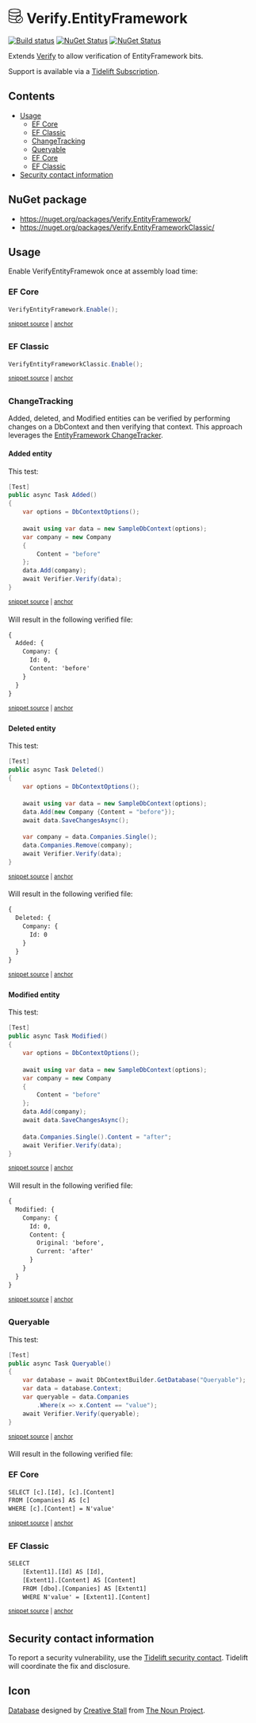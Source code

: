 <!--
GENERATED FILE - DO NOT EDIT
This file was generated by [MarkdownSnippets](https://github.com/SimonCropp/MarkdownSnippets).
Source File: /readme.source.md
To change this file edit the source file and then run MarkdownSnippets.
-->

# <img src="/src/icon.png" height="30px"> Verify.EntityFramework

[![Build status](https://ci.appveyor.com/api/projects/status/g6njwv0aox62atu0?svg=true)](https://ci.appveyor.com/project/SimonCropp/verify-entityframework)
[![NuGet Status](https://img.shields.io/nuget/v/Verify.EntityFramework.svg)](https://www.nuget.org/packages/Verify.EntityFramework/)
[![NuGet Status](https://img.shields.io/nuget/v/Verify.EntityFrameworkClassic.svg)](https://www.nuget.org/packages/Verify.EntityFrameworkClassic/)

Extends [Verify](https://github.com/VerifyTests/Verify) to allow verification of EntityFramework bits.

Support is available via a [Tidelift Subscription](https://tidelift.com/subscription/pkg/nuget-verify.entityframework?utm_source=nuget-verify.entityframework&utm_medium=referral&utm_campaign=enterprise).

<!-- toc -->
## Contents

  * [Usage](#usage)
    * [EF Core](#ef-core)
    * [EF Classic](#ef-classic)
    * [ChangeTracking](#changetracking)
    * [Queryable](#queryable)
    * [EF Core](#ef-core-1)
    * [EF Classic](#ef-classic-1)
  * [Security contact information](#security-contact-information)<!-- endtoc -->


## NuGet package

 * https://nuget.org/packages/Verify.EntityFramework/
 * https://nuget.org/packages/Verify.EntityFrameworkClassic/


## Usage

Enable VerifyEntityFramewok once at assembly load time:


### EF Core

<!-- snippet: EnableCore -->
<a id='snippet-enablecore'/></a>
```cs
VerifyEntityFramework.Enable();
```
<sup><a href='/src/Verify.EntityFramework.Tests/CoreTests.cs#L144-L146' title='File snippet `enablecore` was extracted from'>snippet source</a> | <a href='#snippet-enablecore' title='Navigate to start of snippet `enablecore`'>anchor</a></sup>
<!-- endsnippet -->


### EF Classic

<!-- snippet: EnableClassic -->
<a id='snippet-enableclassic'/></a>
```cs
VerifyEntityFrameworkClassic.Enable();
```
<sup><a href='/src/Verify.EntityFrameworkClassic.Tests/ClassicTests.cs#L129-L131' title='File snippet `enableclassic` was extracted from'>snippet source</a> | <a href='#snippet-enableclassic' title='Navigate to start of snippet `enableclassic`'>anchor</a></sup>
<!-- endsnippet -->


### ChangeTracking

Added, deleted, and Modified entities can be verified by performing changes on a DbContext and then verifying that context. This approach leverages the [EntityFramework ChangeTracker](https://docs.microsoft.com/en-us/dotnet/api/microsoft.entityframeworkcore.changetracking.changetracker).


#### Added entity

This test:

<!-- snippet: Added -->
<a id='snippet-added'/></a>
```cs
[Test]
public async Task Added()
{
    var options = DbContextOptions();

    await using var data = new SampleDbContext(options);
    var company = new Company
    {
        Content = "before"
    };
    data.Add(company);
    await Verifier.Verify(data);
}
```
<sup><a href='/src/Verify.EntityFramework.Tests/CoreTests.cs#L12-L26' title='File snippet `added` was extracted from'>snippet source</a> | <a href='#snippet-added' title='Navigate to start of snippet `added`'>anchor</a></sup>
<!-- endsnippet -->

Will result in the following verified file:

<!-- snippet: CoreTests.Added.verified.txt -->
<a id='snippet-CoreTests.Added.verified.txt'/></a>
```txt
{
  Added: {
    Company: {
      Id: 0,
      Content: 'before'
    }
  }
}
```
<sup><a href='/src/Verify.EntityFramework.Tests/CoreTests.Added.verified.txt#L1-L8' title='File snippet `CoreTests.Added.verified.txt` was extracted from'>snippet source</a> | <a href='#snippet-CoreTests.Added.verified.txt' title='Navigate to start of snippet `CoreTests.Added.verified.txt`'>anchor</a></sup>
<!-- endsnippet -->


#### Deleted entity

This test:

<!-- snippet: Deleted -->
<a id='snippet-deleted'/></a>
```cs
[Test]
public async Task Deleted()
{
    var options = DbContextOptions();

    await using var data = new SampleDbContext(options);
    data.Add(new Company {Content = "before"});
    await data.SaveChangesAsync();

    var company = data.Companies.Single();
    data.Companies.Remove(company);
    await Verifier.Verify(data);
}
```
<sup><a href='/src/Verify.EntityFramework.Tests/CoreTests.cs#L28-L42' title='File snippet `deleted` was extracted from'>snippet source</a> | <a href='#snippet-deleted' title='Navigate to start of snippet `deleted`'>anchor</a></sup>
<!-- endsnippet -->

Will result in the following verified file:

<!-- snippet: CoreTests.Deleted.verified.txt -->
<a id='snippet-CoreTests.Deleted.verified.txt'/></a>
```txt
{
  Deleted: {
    Company: {
      Id: 0
    }
  }
}
```
<sup><a href='/src/Verify.EntityFramework.Tests/CoreTests.Deleted.verified.txt#L1-L7' title='File snippet `CoreTests.Deleted.verified.txt` was extracted from'>snippet source</a> | <a href='#snippet-CoreTests.Deleted.verified.txt' title='Navigate to start of snippet `CoreTests.Deleted.verified.txt`'>anchor</a></sup>
<!-- endsnippet -->


#### Modified entity

This test:

<!-- snippet: Modified -->
<a id='snippet-modified'/></a>
```cs
[Test]
public async Task Modified()
{
    var options = DbContextOptions();

    await using var data = new SampleDbContext(options);
    var company = new Company
    {
        Content = "before"
    };
    data.Add(company);
    await data.SaveChangesAsync();

    data.Companies.Single().Content = "after";
    await Verifier.Verify(data);
}
```
<sup><a href='/src/Verify.EntityFramework.Tests/CoreTests.cs#L44-L61' title='File snippet `modified` was extracted from'>snippet source</a> | <a href='#snippet-modified' title='Navigate to start of snippet `modified`'>anchor</a></sup>
<!-- endsnippet -->

Will result in the following verified file:

<!-- snippet: CoreTests.Modified.verified.txt -->
<a id='snippet-CoreTests.Modified.verified.txt'/></a>
```txt
{
  Modified: {
    Company: {
      Id: 0,
      Content: {
        Original: 'before',
        Current: 'after'
      }
    }
  }
}
```
<sup><a href='/src/Verify.EntityFramework.Tests/CoreTests.Modified.verified.txt#L1-L11' title='File snippet `CoreTests.Modified.verified.txt` was extracted from'>snippet source</a> | <a href='#snippet-CoreTests.Modified.verified.txt' title='Navigate to start of snippet `CoreTests.Modified.verified.txt`'>anchor</a></sup>
<!-- endsnippet -->


### Queryable

This test:

<!-- snippet: Queryable -->
<a id='snippet-queryable'/></a>
```cs
[Test]
public async Task Queryable()
{
    var database = await DbContextBuilder.GetDatabase("Queryable");
    var data = database.Context;
    var queryable = data.Companies
        .Where(x => x.Content == "value");
    await Verifier.Verify(queryable);
}
```
<sup><a href='/src/Verify.EntityFramework.Tests/CoreTests.cs#L122-L132' title='File snippet `queryable` was extracted from'>snippet source</a> | <a href='#snippet-queryable' title='Navigate to start of snippet `queryable`'>anchor</a></sup>
<!-- endsnippet -->

Will result in the following verified file:


### EF Core

<!-- snippet: CoreTests.Queryable.verified.txt -->
<a id='snippet-CoreTests.Queryable.verified.txt'/></a>
```txt
SELECT [c].[Id], [c].[Content]
FROM [Companies] AS [c]
WHERE [c].[Content] = N'value'
```
<sup><a href='/src/Verify.EntityFramework.Tests/CoreTests.Queryable.verified.txt#L1-L3' title='File snippet `CoreTests.Queryable.verified.txt` was extracted from'>snippet source</a> | <a href='#snippet-CoreTests.Queryable.verified.txt' title='Navigate to start of snippet `CoreTests.Queryable.verified.txt`'>anchor</a></sup>
<!-- endsnippet -->


### EF Classic

<!-- snippet: ClassicTests.Queryable.verified.txt -->
<a id='snippet-ClassicTests.Queryable.verified.txt'/></a>
```txt
SELECT 
    [Extent1].[Id] AS [Id], 
    [Extent1].[Content] AS [Content]
    FROM [dbo].[Companies] AS [Extent1]
    WHERE N'value' = [Extent1].[Content]
```
<sup><a href='/src/Verify.EntityFrameworkClassic.Tests/ClassicTests.Queryable.verified.txt#L1-L5' title='File snippet `ClassicTests.Queryable.verified.txt` was extracted from'>snippet source</a> | <a href='#snippet-ClassicTests.Queryable.verified.txt' title='Navigate to start of snippet `ClassicTests.Queryable.verified.txt`'>anchor</a></sup>
<!-- endsnippet -->


## Security contact information

To report a security vulnerability, use the [Tidelift security contact](https://tidelift.com/security). Tidelift will coordinate the fix and disclosure.


## Icon

[Database](https://thenounproject.com/term/database/310841/) designed by [Creative Stall](https://thenounproject.com/creativestall/) from [The Noun Project](https://thenounproject.com/creativepriyanka).
